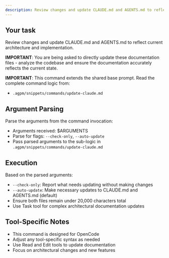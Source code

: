 ```yaml
---
description: Review changes and update CLAUDE.md and AGENTS.md to reflect current architecture and implementation
---
```


## Your task

Review changes and update CLAUDE.md and AGENTS.md to reflect current architecture and implementation.

**IMPORTANT**: You are being asked to directly update these documentation files - analyze the codebase and ensure the documentation accurately reflects the current state.

**IMPORTANT**: This command extends the shared base prompt. Read the complete command logic from:
- `.agpm/snippets/commands/update-claude.md`

## Argument Parsing

Parse the arguments from the command invocation:
- Arguments received: $ARGUMENTS
- Parse for flags: `--check-only`, `--auto-update`
- Pass parsed arguments to the sub-logic in `.agpm/snippets/commands/update-claude.md`

## Execution

Based on the parsed arguments:
- `--check-only`: Report what needs updating without making changes
- `--auto-update`: Make necessary updates to CLAUDE.md and AGENTS.md (default)
- Ensure both files remain under 20,000 characters total
- Use Task tool for complex architectural documentation updates

## Tool-Specific Notes

- This command is designed for OpenCode
- Adjust any tool-specific syntax as needed
- Use Read and Edit tools to update documentation
- Focus on architectural changes and new features
